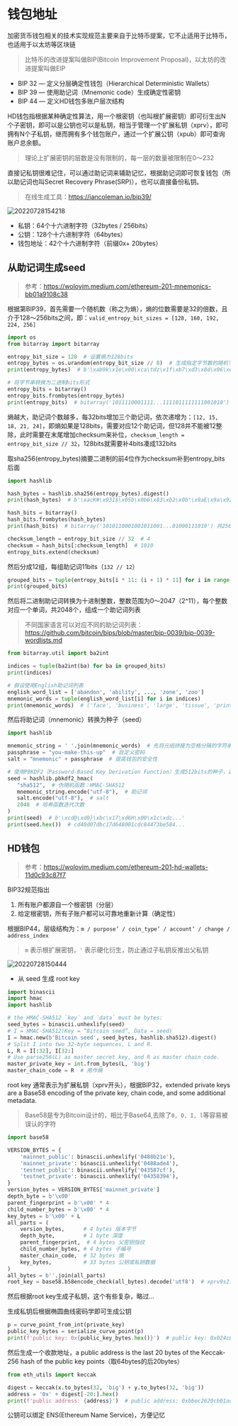 # 钱包地址

加密货币钱包相关的技术实现规范主要来自于比特币提案，它不止适用于比特币，也适用于以太坊等区块链

> 比特币的改进提案叫做BIP(Bitcoin Improvement Proposal)，以太坊的改进提案叫做EIP

- BIP 32 — 定义分层确定性钱包（Hierarchical Deterministic Wallets）
- BIP 39 — 使用助记词（Mnemonic code）生成确定性密钥
- BIP 44 — 定义HD钱包多账户层次结构

HD钱包指根据某种确定性算法，用一个根密钥（也叫根扩展密钥）即可衍生出N个子密钥，即可以是公钥也可以是私钥，相当于管理一个扩展私钥（xprv），即可拥有N个子私钥，继而拥有多个钱包账户，通过一个扩展公钥（xpub）即可查询账户总余额。

> 理论上扩展密钥的层数是没有限制的，每一层的数量被限制在0～232

直接记私钥很难记住，可以通过助记词来辅助记忆，根据助记词即可恢复钱包（所以助记词也叫Secret Recovery Phrase(SRP)），也可以直接备份私钥。

> 在线生成工具：<https://iancoleman.io/bip39/>

![20220728154218](http://image.zuoright.com/20220728154218.png)

- 私钥：64个十六进制字符（32bytes / 256bits）
- 公钥：128个十六进制字符（64bytes）
- 钱包地址：42个十六进制字符（前缀0x+ 20bytes）

## 从助记词生成seed

> 参考：<https://wolovim.medium.com/ethereum-201-mnemonics-bb01a9108c38>

根据第BIP39，首先需要一个随机数（称之为熵），熵的位数需要是32的倍数，且介于128～256bits之间，即：`valid_entropy_bit_sizes = [128, 160, 192, 224, 256]`

```python
import os
from bitarray import bitarray

entropy_bit_size = 128  # 设置熵为128bits
entropy_bytes = os.urandom(entropy_bit_size // 8)  # 生成指定字节数的随机字节串，8bits/bytes，地板除取整
print(entropy_bytes)  # b'\xab9k\x1e\x00\xca\tdz\x1f\xb7\xd3\x8d\x06\xe7\xca'

# 将字节串转换为二进制bits形式
entropy_bits = bitarray()
entropy_bits.frombytes(entropy_bytes)
print(entropy_bits)  # bitarray('1011110001111...1111011111111001010') 共128bits
```

熵越大，助记词个数越多，每32bits增加三个助记词，依次递增为：`[12, 15, 18, 21, 24]`，即熵如果是128bits，需要对应12个助记词，但128并不能被12整除，此时需要在末尾增加checksum来补位，`checksum_length = entropy_bit_size // 32`，128bits就需要补4bits凑成132bits

取sha256(entropy_bytes)摘要二进制的前4位作为checksum补到entropy_bits后面

```python
import hashlib

hash_bytes = hashlib.sha256(entropy_bytes).digest()
print(hash_bytes)  # b'\xacK#\x93I$\x05b\x0b6\x83\xb2\x0b"\x9aE\x9a\x92\xed\x98YA\xbe\xe9%\xa0\xd7\xa3\x9aDs\xb2'

hash_bits = bitarray()
hash_bits.frombytes(hash_bytes) 
print(hash_bits)  # bitarray('1010110001001011001...01000111010') 共256bits

checksum_length = entropy_bit_size // 32  # 4
checksum = hash_bits[:checksum_length]  # 1010
entropy_bits.extend(checksum)
```

然后分成12组，每组助记词11bits（`132 // 12`）

```python
grouped_bits = tuple(entropy_bits[i * 11: (i + 1) * 11] for i in range(len(entropy_bits) // 11))
print(grouped_bits)
```

然后将二进制助记词转换为十进制整数，整数范围为0～2047（2^11），每个整数对应一个单词，共2048个，组成一个助记词列表

> 不同国家语言可以对应不同的助记词列表：<https://github.com/bitcoin/bips/blob/master/bip-0039/bip-0039-wordlists.md>

```python
from bitarray.util import ba2int

indices = tuple(ba2int(ba) for ba in grouped_bits)
print(indices)

# 假设使用English助记词列表
english_word_list = ['abandon', 'ability', ..., 'zone', 'zoo']
mnemonic_words = tuple(english_word_list[i] for i in indices)
print(mnemonic_words)  # ('face', 'business', 'large', 'tissue', 'print', 'box', 'fix', 'maple', 'arena', 'help', 'critic', 'border')
```

然后将助记词（mnemonic）转换为种子（seed）

```python
import hashlib

mnemonic_string = ' '.join(mnemonic_words)  # 先将元组拼接为空格分隔的字符串形式：'across abstract shine ... uphold already club'
passphrase = "you-make-this-up"  # 自定义密码
salt = "mnemonic" + passphrase  # 提高钱包的安全性

# 使用PBKDF2（Password-Based Key Derivation Function）生成512bits的种子，通常表现为64bytes的16进制形式
seed = hashlib.pbkdf2_hmac(
   "sha512",  # 伪随机函数：HMAC-SHA512
   mnemonic_string.encode("utf-8"),  # 助记词
   salt.encode("utf-8"),  # salt
   2048  # 哈希函数迭代次数
)
print(seed)  # b'\xcd@\xd0}\xbc\x17\xd6H\x00\x1c\xdc...'
print(seed.hex())  # cd40d07dbc17d648001cdc84473be584...
```

## HD钱包

> 参考：<https://wolovim.medium.com/ethereum-201-hd-wallets-11d0c93c87f7>

BIP32规范指出

1. 所有账户都源自一个根密钥（分层）
2. 给定根密钥，所有子账户都可以可靠地重新计算（确定性）

根据BIP44，层级结构为：`m / purpose’ / coin_type’ / account’ / change / address_index`

> `m` 表示根扩展密钥，`'` 表示硬化衍生，防止通过子私钥反推出父私钥

![20220728150444](http://image.zuoright.com/20220728150444.png)

- 从 seed 生成 root key

```python
import binascii
import hmac
import hashlib

# the HMAC-SHA512 `key` and `data` must be bytes:
seed_bytes = binascii.unhexlify(seed)
# I = HMAC-SHA512(Key = “Bitcoin seed”, Data = seed)
I = hmac.new(b'Bitcoin seed', seed_bytes, hashlib.sha512).digest()
# Split I into two 32-byte sequences, L and R.
L, R = I[:32], I[32:]
# Use parse256(L) as master secret key, and R as master chain code.
master_private_key = int.from_bytes(L, 'big')
master_chain_code = R  # 用作熵
```

root key 通常表示为扩展私钥（xprv开头），根据BIP32，extended private keys are a Base58 encoding of the private key, chain code, and some additional metadata.

> Base58是专为Bitcoin设计的，相比于Base64,去除了`0, O, I, l`等容易被误认的字符

```python
import base58

VERSION_BYTES = {
    'mainnet_public': binascii.unhexlify('0488b21e'),
    'mainnet_private': binascii.unhexlify('0488ade4'),
    'testnet_public': binascii.unhexlify('043587cf'),
    'testnet_private': binascii.unhexlify('04358394'),
}
version_bytes = VERSION_BYTES['mainnet_private']
depth_byte = b'\x00'
parent_fingerprint = b'\x00' * 4
child_number_bytes = b'\x00' * 4
key_bytes = b'\x00' + L
all_parts = (
    version_bytes,      # 4 bytes 版本字节
    depth_byte,         # 1 byte 深度
    parent_fingerprint,  # 4 bytes 父密钥指纹
    child_number_bytes, # 4 bytes 子编号
    master_chain_code,  # 32 bytes 熵
    key_bytes,          # 33 bytes 公钥或私钥数据
)
all_bytes = b''.join(all_parts)
root_key = base58.b58encode_check(all_bytes).decode('utf8')  # xprv9s21ZrQH143K...T2emdEXVYsCzC2U
```

然后根据root key生成子私钥，这个有些复杂，略过...

生成私钥后根据椭圆曲线密码学即可生成公钥

```python
p = curve_point_from_int(private_key)
public_key_bytes = serialize_curve_point(p)
print(f'public key: 0x{public_key_bytes.hex()}')  # public key: 0x024c8f4044470bd42b81a...
```

然后生成一个收款地址，a public address is the last 20 bytes of the Keccak-256 hash of the public key points（取64bytes的后20bytes）

```python
from eth_utils import keccak

digest = keccak(x.to_bytes(32, 'big') + y.to_bytes(32, 'big'))
address = '0x' + digest[-20:].hex()
print(f'public address: {address}')  # public address: 0xbbec2620cb01adae3f96e1fa39f997f06bfb7ca0
```

公钥可以绑定 ENS(Ethereum Name Service)，方便记忆
